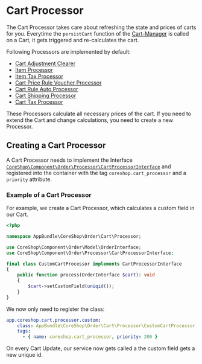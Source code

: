 # Cart Processor

The Cart Processor takes care about refreshing the state and prices of carts for you. Everytime the ```persistCart```
function of the [Cart-Manager](./08_Cart_Manager.md) is called
on a Cart, it gets triggered and re-calculates the cart.

Following Processors are implemented by default:

- [Cart Adjustment Clearer](https://github.com/coreshop/CoreShop/blob/master/src/CoreShop/Component/Core/Order/Processor/CartAdjustmentClearer.php)
- [Item Processor](https://github.com/coreshop/CoreShop/blob/master/src/CoreShop/Component/Core/Order/Processor/CartItemProcessor.php)
- [Item Tax Processor](https://github.com/coreshop/CoreShop/blob/master/src/CoreShop/Component/Core/Order/Processor/CartItemTaxProcessor.php)
- [Cart Price Rule Voucher Processor](https://github.com/coreshop/CoreShop/blob/master/src/CoreShop/Component/Core/Order/Processor/CartPriceRuleVoucherProcessor.php)
- [Cart Rule Auto Processor](https://github.com/coreshop/CoreShop/blob/master/src/CoreShop/Component/Core/Order/Processor/CartRuleAutoProcessor.php)
- [Cart Shipping Processor](https://github.com/coreshop/CoreShop/blob/master/src/CoreShop/Component/Core/Order/Processor/CartShippingProcessor.php)
- [Cart Tax Processor](https://github.com/coreshop/CoreShop/blob/master/src/CoreShop/Component/Core/Order/Processor/CartTaxProcessor.php)

These Processors calculate all necessary prices of the cart. If you need to extend the Cart and change calculations, you
need
to create a new Processor.

## Creating a Cart Processor

A Cart Processor needs to implement the
Interface [```CoreShop\Component\Order\Processor\CartProcessorInterface```](https://github.com/coreshop/CoreShop/blob/master/src/CoreShop/Component/Order/Processor/CartProcessorInterface.php)
and registered
into the container with the tag ```coreshop.cart_processor``` and a ```priority``` attribute.

### Example of a Cart Processor

For example, we create a Cart Processor, which calculates a custom field in our Cart.

```php
<?php

namespace AppBundle\CoreShop\Order\Cart\Processor;

use CoreShop\Component\Order\Model\OrderInterface;
use CoreShop\Component\Order\Processor\CartProcessorInterface;

final class CustomCartProcessor implements CartProcessorInterface
{
    public function process(OrderInterface $cart): void
    {
        $cart->setCustomField(uniqid());
    }
}
```

We now only need to register the class:

```yaml
app.coreshop.cart.processor.custom:
    class: AppBundle\CoreShop\Order\Cart\Processor\CustomCartProcessor
    tags:
      - { name: coreshop.cart_processor, priority: 200 }
```

On every Cart Update, our service now gets called a the custom field gets a new unique id.
